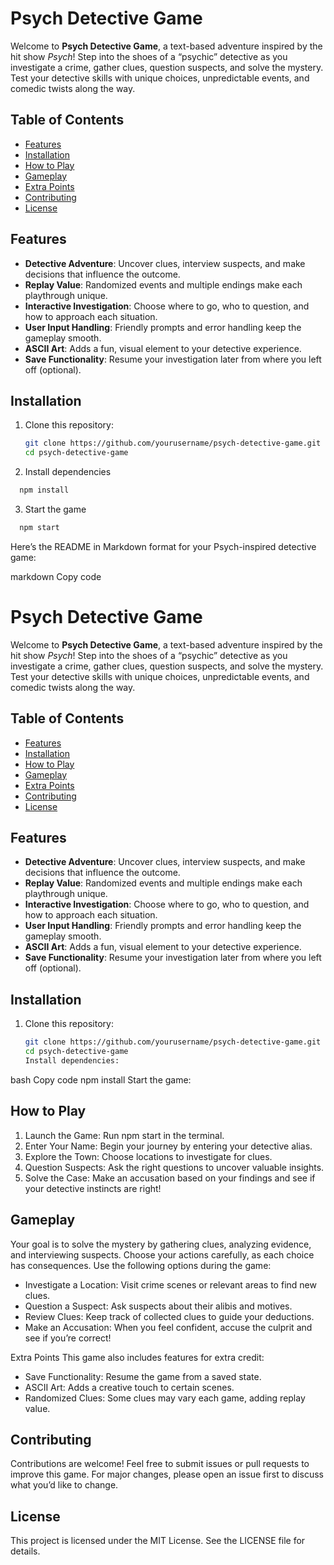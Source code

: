 # Psych Detective Game

Welcome to **Psych Detective Game**, a text-based adventure inspired by the hit show _Psych_! Step into the shoes of a “psychic” detective as you investigate a crime, gather clues, question suspects, and solve the mystery. Test your detective skills with unique choices, unpredictable events, and comedic twists along the way.

## Table of Contents

- [Features](#features)
- [Installation](#installation)
- [How to Play](#how-to-play)
- [Gameplay](#gameplay)
- [Extra Points](#extra-points)
- [Contributing](#contributing)
- [License](#license)

## Features

- **Detective Adventure**: Uncover clues, interview suspects, and make decisions that influence the outcome.
- **Replay Value**: Randomized events and multiple endings make each playthrough unique.
- **Interactive Investigation**: Choose where to go, who to question, and how to approach each situation.
- **User Input Handling**: Friendly prompts and error handling keep the gameplay smooth.
- **ASCII Art**: Adds a fun, visual element to your detective experience.
- **Save Functionality**: Resume your investigation later from where you left off (optional).

## Installation

1. Clone this repository:

   ```bash
   git clone https://github.com/yourusername/psych-detective-game.git
   cd psych-detective-game
   ```

2. Install dependencies

```bash
  npm install
```

3. Start the game

```bash
  npm start
```

Here’s the README in Markdown format for your Psych-inspired detective game:

markdown
Copy code

# Psych Detective Game

Welcome to **Psych Detective Game**, a text-based adventure inspired by the hit show _Psych_! Step into the shoes of a “psychic” detective as you investigate a crime, gather clues, question suspects, and solve the mystery. Test your detective skills with unique choices, unpredictable events, and comedic twists along the way.

## Table of Contents

- [Features](#features)
- [Installation](#installation)
- [How to Play](#how-to-play)
- [Gameplay](#gameplay)
- [Extra Points](#extra-points)
- [Contributing](#contributing)
- [License](#license)

## Features

- **Detective Adventure**: Uncover clues, interview suspects, and make decisions that influence the outcome.
- **Replay Value**: Randomized events and multiple endings make each playthrough unique.
- **Interactive Investigation**: Choose where to go, who to question, and how to approach each situation.
- **User Input Handling**: Friendly prompts and error handling keep the gameplay smooth.
- **ASCII Art**: Adds a fun, visual element to your detective experience.
- **Save Functionality**: Resume your investigation later from where you left off (optional).

## Installation

1. Clone this repository:
   ```bash
   git clone https://github.com/yourusername/psych-detective-game.git
   cd psych-detective-game
   Install dependencies:
   ```

bash
Copy code
npm install
Start the game:

## How to Play

1. Launch the Game: Run npm start in the terminal.
2. Enter Your Name: Begin your journey by entering your detective alias.
3. Explore the Town: Choose locations to investigate for clues.
4. Question Suspects: Ask the right questions to uncover valuable insights.
5. Solve the Case: Make an accusation based on your findings and see if your detective instincts are right!

## Gameplay

Your goal is to solve the mystery by gathering clues, analyzing evidence, and interviewing suspects. Choose your actions carefully, as each choice has consequences. Use the following options during the game:

- Investigate a Location: Visit crime scenes or relevant areas to find new clues.
- Question a Suspect: Ask suspects about their alibis and motives.
- Review Clues: Keep track of collected clues to guide your deductions.
- Make an Accusation: When you feel confident, accuse the culprit and see if you’re correct!

Extra Points
This game also includes features for extra credit:

- Save Functionality: Resume the game from a saved state.
- ASCII Art: Adds a creative touch to certain scenes.
- Randomized Clues: Some clues may vary each game, adding replay value.

## Contributing

Contributions are welcome! Feel free to submit issues or pull requests to improve this game. For major changes, please open an issue first to discuss what you’d like to change.

## License

This project is licensed under the MIT License. See the LICENSE file for details.
